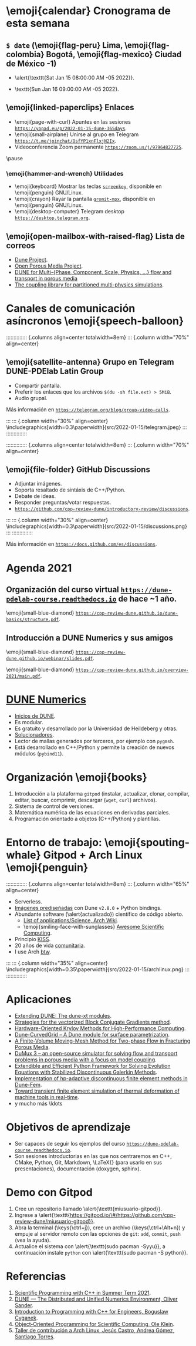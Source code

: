 # \emoji{calendar} Cronograma de esta semana

## `$ date` (\emoji{flag-peru} Lima, \emoji{flag-colombia} Bogotá, \emoji{flag-mexico} Ciudad de México -1)

- \alert{\texttt{Sat Jan 15 08:00:00 AM -05 2022}}.

- \texttt{Sun Jan 16 09:00:00 AM -05 2022}.

## \emoji{linked-paperclips} Enlaces

- \emoji{page-with-curl} Apuntes en las sesiones [`https://yopad.eu/p/2022-01-15-dune-365days`](https://yopad.eu/p/2022-01-15-dune-365days).
- \emoji{small-airplane} Unirse al grupo en Telegram [`https://t.me/joinchat/OsfYP1xnFlxjN2Ix`](https://t.me/joinchat/OsfYP1xnFlxjN2Ix).
- Videoconferencia Zoom permanente [`https://zoom.us/j/97964827725`](https://zoom.us/j/97964827725).

\pause

### \emoji{hammer-and-wrench} Utilidades

- \emoji{keyboard} Mostrar las teclas [`screenkey`](https://gitlab.com/screenkey/screenkey), disponible en \emoji{penguin} GNU/Linux.
- \emoji{crayon} Rayar la pantalla [`gromit-mpx`](https://github.com/bk138/gromit-mpx), disponible en \emoji{penguin} GNU/Linux.
- \emoji{desktop-computer} Telegram desktop [`https://desktop.telegram.org`](https://desktop.telegram.org).

## \emoji{open-mailbox-with-raised-flag} Lista de correos

- [Dune Project](https://dune-project.org/community/mailinglists).
- [Open Porous Media Project](https://opm-project.org/?page_id=358).
- [DUNE for Multi-{Phase, Component, Scale, Physics, …} flow and transport in porous media](https://listserv.uni-stuttgart.de/mailman/listinfo/dumux)
- [The coupling library for partitioned multi-physics simulations](https://mailman.informatik.uni-stuttgart.de/mailman/listinfo/precice).

# Canales de comunicación asíncronos \emoji{speech-balloon}

:::::::::::::: {.columns align=center totalwidth=8em}
::: {.column width="70%" align=center}

## \emoji{satellite-antenna} Grupo en Telegram DUNE-PDElab Latin Group

- Compartir pantalla.
- Preferir los enlaces que los archivos `$(du -sh file.ext) > 5MiB`.
- Audio grupal.

Más información en [`https://telegram.org/blog/group-video-calls`](https://telegram.org/blog/group-video-calls).

:::
::: {.column width="30%" align=center}
\includegraphics[width=0.3\paperwidth]{src/2022-01-15/telegram.jpeg}
:::
::::::::::::::

:::::::::::::: {.columns align=center totalwidth=8em}
::: {.column width="70%" align=center}

## \emoji{file-folder} GitHub Discussions

- Adjuntar imágenes.
- Soporta resaltado de sintáxis de C++/Python.
- Debate de ideas.
- Responder preguntas/votar respuestas.
- [`https://github.com/cpp-review-dune/introductory-review/discussions`](https://github.com/cpp-review-dune/introductory-review/discussions).

:::
::: {.column width="30%" align=center}
\includegraphics[width=0.3\paperwidth]{src/2022-01-15/discussions.png}
:::
::::::::::::::

Más información en [`https://docs.github.com/es/discussions`](https://docs.github.com/es/discussions).

# Agenda $2021$

## Organización del curso virtual [`https://dune-pdelab-course.readthedocs.io`](https://dune-pdelab-course.readthedocs.io) de hace ~1 año.

\emoji{small-blue-diamond} [`https://cpp-review-dune.github.io/dune-basics/structure.pdf`](https://cpp-review-dune.github.io/dune-basics/structure.pdf).

## Introducción a DUNE Numerics y sus amigos

\emoji{small-blue-diamond} [`https://cpp-review-dune.github.io/webinar/slides.pdf`](https://cpp-review-dune.github.io/webinar/slides.pdf).

\emoji{small-blue-diamond} [`https://cpp-review-dune.github.io/overview-2021/main.pdf`](https://cpp-review-dune.github.io/overview-2021/main.pdf).

# [DUNE Numerics](https://dune-project.org)

- [Inicios de DUNE](https://videocampus.sachsen.de/m/90c229be3db7d9c940737d28c666a403eab8975babb73961d0e4c3c55d2e0ef1c015928e3470ebca64bfbb02f225ab83aed7316910c4cb81c087742d3631d545).
- Es modular.
- Es gratuito y desarrollado por la Universidad de Heildeberg y otras.
- [Solucionadores](https://gitlab.com/amdis/amdis#installation).
- Lector de mallas generados por terceros, por ejemplo con `pygmsh`.
- Está desarrollado en C++/Python y permite la creación de nuevos módulos (`pybind11`).

# Organización \emoji{books}

1. Introducción a la plataforma `gitpod` (instalar, actualizar, clonar, compilar, editar, buscar, comprimir, descargar (`wget`, `curl`) archivos).
2. Sistema de control de versiones.
3. Matemática numérica de las ecuaciones en derivadas parciales.
4. Programación orientado a objetos (C++/Python) y plantillas.

# Entorno de trabajo: \emoji{spouting-whale} Gitpod + Arch Linux \emoji{penguin}

:::::::::::::: {.columns align=center totalwidth=8em}
::: {.column width="65%" align=center}

- Serverless.
- [Imágenes prediseñadas](https://github.com/orgs/cpp-review-dune/packages) con Dune `v2.8.0` + Python bindings.
- Abundante software (\alert{actualizado}) científico de código abierto.
  - [List of applications/Science, Arch Wiki](https://wiki.archlinux.org/title/List_of_applications/Science).
  - \emoji{smiling-face-with-sunglasses} [Awesome Scientific Computing](https://github.com/nschloe/awesome-scientific-computing).
- Principio [KISS](https://en.wikipedia.org/wiki/KISS_principle).
- 20 años de vida [comunitaria](https://wiki.archlinux.org/title/DeveloperWiki:Governance_And_Decision_Making).
- I use Arch [btw](https://wiki.archlinux.org/title/Arch_Linux#Principles).

:::
::: {.column width="35%" align=center}
\includegraphics[width=0.35\paperwidth]{src/2022-01-15/archlinux.png}
:::
::::::::::::::

# Aplicaciones

- [Extending DUNE: The dune-xt modules](https://arxiv.org/abs/1602.08991).
- [Strategies for the vectorized Block Conjugate Gradients method](https://arxiv.org/pdf/1912.11930.pdf).
- [Hardware-Oriented Krylov Methods for High-Performance Computing](https://arxiv.org/pdf/2104.02494.pdf).
- [Dune-CurvedGrid – A Dune module for surface parametrization](https://arxiv.org/pdf/2009.04938.pdf).
- [A Finite-Volume Moving-Mesh Method for Two-phase Flow in Fracturing Porous Media](https://arxiv.org/pdf/2103.13320.pdf).
- [DuMux 3 – an open-source simulator for solving flow and transport problems in porous media with a focus on model coupling](https://arxiv.org/pdf/1909.05052.pdf).
- [Extendible and Efficient Python Framework for Solving Evolution Equations with Stabilized Discontinuous Galerkin Methods](https://arxiv.org/pdf/2009.13416.pdf).
- [Implementation of hp-adaptive discontinuous finite element methods in Dune-Fem](https://arxiv.org/pdf/1604.07242.pdf).
- [Toward transient finite element simulation of thermal deformation of machine tools in real-time](https://arxiv.org/pdf/1707.03581.pdf).
- y mucho más \ldots

# Objetivos de aprendizaje

- Ser capaces de seguir los ejemplos del curso [`https://dune-pdelab-course.readthedocs.io`](https://dune-pdelab-course.readthedocs.io).
- Son sesiones introductorias en las que nos centraremos en C++, CMake, Python, Git, Markdown, \LaTeX{} (para usarlo en sus presentaciones), documentación (doxygen, sphinx).

# Demo con Gitpod

1. Cree un repositorio llamado \alert{\texttt{miusuario-gitpod}}.
2. Ingrese a \alert{\texttt{https://gitpod.io/\#/https://github.com/cpp-review-dune/miusuario-gitpod}}.
3. Abra la terminal (\keys{\ctrl+j}), cree un archivo (\keys{\ctrl+\Alt+n}) y empuje al servidor remoto con las opciones de `git`: `add`, `commit`, `push` (vea la ayuda).
4. Actualice el sistema con \alert{\texttt{sudo pacman -Syyu}}, a continuación instale `python` con \alert{\texttt{sudo pacman -S python}}.

# Referencias

1. [Scientific Programming with C++ in Summer Term 2021](https://gitlab.math.tu-dresden.de/teaching/scprog/so2021).
2. [DUNE — The Distributed and Unified Numerics Environment, Oliver Sander](https://link.springer.com/book/10.1007/978-3-030-59702-3).
3. [Introduction to Programming with C++ for Engineers, Boguslaw Cyganek](https://ieeexplore.ieee.org/book/9289921).
4. [Object-Oriented Programming for Scientific Computing, Ole Klein](https://conan.iwr.uni-heidelberg.de/data/teaching/oopfsc_ws2020/slides.pdf).
5. [Taller de contribución a Arch Linux, Jesús Castro, Andrea Gómez, Santiago Torres](https://ccoss.org/sessions/w-archlinux).

<!--
Manuales:
- https://yopad.eu/p/brainstorm-dune-1day
- https://ctan.dcc.uchile.cl/macros/latex/contrib/beamer/doc/beameruserguide.pdf
- https://pandoc.org/MANUAL.pdf
- https://ctan.math.washington.edu/tex-archive/macros/luatex/latex/emoji/emoji-doc.pdf

Enlaces:
- https://github.com/samuelburbulla/dune-mmesh/issues/3
- https://launchpadlibrarian.net/83776282/fenics-book-2011-10-27-final.pdf
- https://www.comsol.de
- https://ondiz.github.io/cursoLatex
-->
